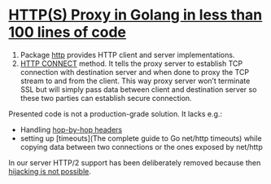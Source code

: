 # [HTTP(S) Proxy in Golang in less than 100 lines of code](https://medium.com/@mlowicki/http-s-proxy-in-golang-in-less-than-100-lines-of-code-6a51c2f2c38c)

1. Package [http](https://golang.org/pkg/net/http/) provides HTTP client and server implementations.
2. [HTTP CONNECT](https://developer.mozilla.org/en-US/docs/Web/HTTP/Methods/CONNECT) 
   method. It tells the proxy server to establish TCP connection
   with destination server and when done to proxy the TCP stream to and from
   the client. This way proxy server won’t terminate SSL but will simply pass
   data between client and destination server so these two parties can
   establish secure connection.


Presented code is not a production-grade solution. It lacks e.g.:
* Handling [hop-by-hop headers](https://developer.mozilla.org/en-US/docs/Web/HTTP/Headers#hbh)
* setting up [timeouts](The complete guide to Go net/http timeouts) while copying data between two connections or the ones
  exposed by net/http
  
  
In our server HTTP/2 support has been deliberately removed because then
[hijacking is not
possible](https://github.com/golang/go/issues/14797#issuecomment-196103814). 
